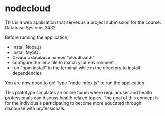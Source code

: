 # nodecloud

This is a web application that serves as a project submission for the course: Database Systems 3432.

Before running the application,

- Install Node.js
- Install MySQL
- Create a database named "cloudhealth"
- configure the .env file to match your environment
- run "npm install" in the terminal while in the directory to install dependencies

You are now good to go!
Type "node index.js" to run the application

This prototype simulates an online forum where regular user and health professionals can discuss health related topics. The goal of this concept is for the individuals participating to become more educated through discourse with professionals.
